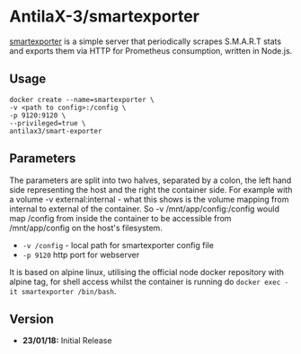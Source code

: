 # AntilaX-3/smartexporter
[smartexporter](https://github.com/AntilaX-3/docker-smartexporter) is a simple server that periodically scrapes S.M.A.R.T stats and exports them via HTTP for Prometheus consumption, written in Node.js.
## Usage
```
docker create --name=smartexporter \
-v <path to config>:/config \
-p 9120:9120 \
--privileged=true \
antilax3/smart-exporter
```
## Parameters
The parameters are split into two halves, separated by a colon, the left hand side representing the host and the right the container side. For example with a volume -v external:internal - what this shows is the volume mapping from internal to external of the container. So -v /mnt/app/config:/config would map /config from inside the container to be accessible from /mnt/app/config on the host's filesystem.

- `-v /config` - local path for smartexporter config file
- `-p 9120` http port for webserver

It is based on alpine linux, utilising the official node docker repository with alpine tag, for shell access whilst the container is running do `docker exec -it smartexporter /bin/bash`.
## Version
- **23/01/18:** Initial Release
